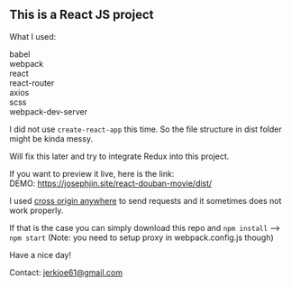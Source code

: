 ## This is a React JS project

What I used:

babel   
webpack   
react    
react-router    
axios    
scss    
webpack-dev-server    


I did not use `create-react-app` this time. So the file structure in dist folder might be kinda messy.

Will fix this later and try to integrate Redux into this project.

If you want to preview it live, here is the link:    
DEMO: https://josephjin.site/react-douban-movie/dist/

I used [cross origin anywhere](https://cors-anywhere.herokuapp.com/) to send requests and it sometimes does not work properly.

If that is the case you can simply download this repo and `npm install` --> `npm start` (Note: you need to setup proxy in webpack.config.js though)

Have a nice day!

Contact: jerkjoe61@gmail.com